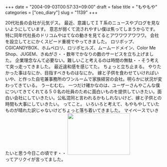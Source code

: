 +++
date = "2004-09-03T00:57:33+09:00"
draft = false
title = "もやもや"
categories = ["ceo_diary"]
slug = "1139"
+++

20代社長の会社が元気デス。
最近、意識してＩＴ系のニュースやブログを見ないようにしています。
意志が弱くて流されやすい僕は焦ってしまうからです。
特に同年代社長のドリコムやはてなの動きを見てるとアワワワアワワワ。
会社を設立してとにかくスピード重視でやってきました。
ロリポップ、CGICANDYBOX、ホムペロリ、ロリポヒルズ、ムームードメイン、Color Me Shop、JUGEM、きぬがさ・・数年でかなりの数のサービスを立ち上げました。
企業理念なんて必要ない。難しいこと考えるのは時間の無駄・・そう考えて突っ走ってきました。
最近違和感を感じてた。
ちょっと立ち止まる。
やりたかった事はなにか、目指すべきものはなにか。
嫁と子供を食わせていければいいや、と作った自宅兼事務所のワンルームで家族経営の会社。明らかに状況が変わってきている。
うーむむむ。
一つだけ確かなのは、ユーザーさんやこんな僕についてきてくれてる５０名の社員のために面白いものを提供していきたい。面白い会社にしていきたい。公私混同と言われるかもしれないけど、嫁と子供との時間も大事にしていきたい。
ってこと。
いろいろと考えて、もやもやしていたものが晴れた訳じゃないけどちょっと落ち着いてきました。
マイペースでいきたいと思う今日この頃です・・
<img src="http://ieiriblog.jugem.jp/?image=4013" width="200" height="133" alt="" class="pict" /><br>
ってアリクイが言ってました。
